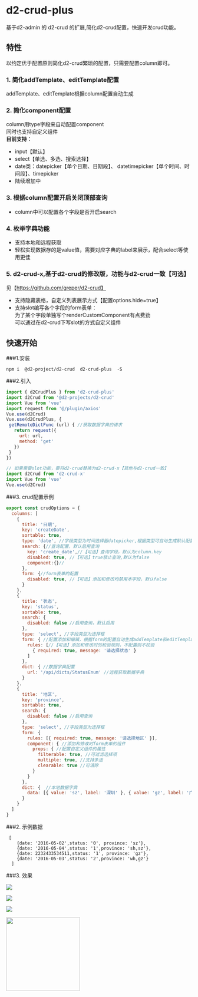 # d2-crud-plus
基于d2-admin 的 d2-crud 的扩展,简化d2-crud配置，快速开发crud功能。    

## 特性
以约定优于配置原则简化d2-crud繁琐的配置，只需要配置column即可。   

### 1. 简化addTemplate、editTemplate配置 

addTemplate、editTemplate根据column配置自动生成

### 2. 简化component配置   

column用type字段来自动配置component    
同时也支持自定义组件    
**目前支持**：   
 * input【默认】   
 * select【单选、多选、搜索选择】   
 * date类：datepicker【单个日期、日期段】、 datetimepicker【单个时间、时间段】、timepicker
 * 陆续增加中   
 
### 3. 根据column配置开启关闭顶部查询
* column中可以配置各个字段是否开启search

### 4. 枚举字典功能  
* 支持本地和远程获取
* 轻松实现数据存的是value值，需要对应字典的label来展示，配合select等使用更佳

### 5. d2-crud-x,基于d2-crud的修改版，功能与d2-crud一致【可选】
见【https://github.com/greper/d2-crud】
* 支持隐藏表格，自定义列表展示方式【配置options.hide=true】
* 支持slot编写各个字段的form表单：   
为了某个字段单独写个renderCustomComponent有点费劲   
可以通过在d2-crud下写slot的方式自定义组件


## 快速开始
###1.安装
```shell
npm i  @d2-project/d2-crud  d2-crud-plus  -S
```
###2.引入
 ```javascript
import { d2CrudPlus } from 'd2-crud-plus'
import d2Crud from '@d2-projects/d2-crud'
import Vue from 'vue'
import request from '@/plugin/axios'
Vue.use(d2Crud)
Vue.use(d2CrudPlus, {
  getRemoteDictFunc (url) { //获取数据字典的请求
    return request({
      url: url,
      method: 'get'
    })
  }
})

// 如果需要slot功能，要将d2-crud替换为d2-crud-x【其他与d2-crud一致】
import d2Crud from 'd2-crud-x'
import Vue from 'vue'
Vue.use(d2Crud)

 ```
###3. crud配置示例
```javascript
export const crudOptions = {
  columns: [
    {
      title: '日期',
      key: 'createDate',
      sortable: true, 
      type: 'date', //字段类型为时间选择器datepicker,根据类型可自动生成默认配置
      search: {//查询配置，默认启用查询
        key: 'create_date',//【可选】查询字段，默认为column.key
        disabled: true, //【可选】true禁止查询,默认为false
        component:{}//
      },
      form: {//form表单的配置
        disabled: true, //【可选】添加和修改均禁用本字段，默认false
      }
    },
    {
      title: '状态',
      key: 'status',
      sortable: true,
      search: {
        disabled: false //启用查询，默认启用
      },
      type: 'select', //字段类型为选择框
      form: { //配置添加和编辑，根据form的配置自动生成addTemplate和editTemplate
        rules: [//【可选】添加和修改时的校验规则，不配置则不校验
          { required: true, message: '请选择状态' }
        ]
      },
      dict: { //数据字典配置
        url: '/api/dicts/StatusEnum' //远程获取数据字典
      }
    },
    {
      title: '地区', 
      key: 'province', 
      sortable: true,
      search: {
        disabled: false //启用查询
      },
      type: 'select', //字段类型为选择框
      form: {
        rules: [{ required: true, message: '请选择地区' }],
        component: { //添加和修改时form表单的组件
          props: { //配置自定义组件的属性
            filterable: true, //可过滤选择项
            multiple: true, //支持多选
            clearable: true //可清除
          }
        }
      },
      dict: {  //本地数据字典
        data: [{ value: 'sz', label: '深圳' }, { value: 'gz', label: '广州' }, { value: 'wh', label: '武汉' }, { value: 'sh', label: '上海' }]
      }
    }
  ]
}
``` 
###2. 示例数据
```
 [
    {date: '2016-05-02',status: '0', province: 'sz'},
    {date: '2016-05-04',status: '1',province: 'sh,sz'},
    {date: 2232433534511,status: '1', province: 'gz'},
    {date: '2016-05-03',status: '2',province: 'wh,gz'}
  ]
```
###3. 效果    

![](https://raw.githubusercontent.com/greper/d2-crud-plus/master/doc/image/list.png)

![](https://raw.githubusercontent.com/greper/d2-crud-plus/master/doc/image/add.png)

![](https://raw.githubusercontent.com/greper/d2-crud-plus/master/doc/image/edit.png)



<a href="https://github.com/d2-projects/d2-admin" target="_blank"><img src="https://raw.githubusercontent.com/FairyEver/d2-admin/master/doc/image/d2-admin@2x.png" width="200"></a>
